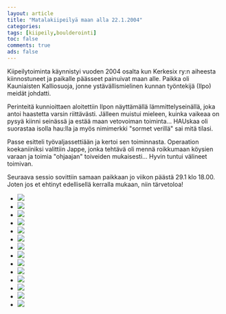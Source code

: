 ```yaml
--- 
layout: article 
title: "Matalakiipeilyä maan alla 22.1.2004" 
categories: 
tags: [kiipeily,boulderointi]
toc: false 
comments: true 
ads: false 
--- 
```


Kiipeilytoiminta käynnistyi vuoden 2004 osalta kun Kerkesix ry:n
aiheesta kiinnostuneet ja paikalle päässeet painuivat maan alle. Paikka
oli Kauniaisten Kalliosuoja, jonne ystävällismielinen kunnan työntekijä
(Ilpo) meidät johdatti.

Perinteitä kunnioittaen aloitettiin Ilpon näyttämällä
lämmittelyseinällä, joka antoi haastetta varsin riittävästi. Jälleen
muistui mieleen, kuinka vaikeaa on pysyä kiinni seinässä ja estää maan
vetovoiman toiminta... HAUskaa oli suorastaa isolla hau:lla ja myös
nimimerkki "sormet verillä" sai mitä tilasi.

Passe esitteli työvaljassettiään ja kertoi sen toiminnasta. Operaation
koekaniiniksi valittiin Jappe, jonka tehtävä oli mennä roikkumaan
köysien varaan ja toimia "ohjaajan" toiveiden mukaisesti... Hyvin tuntui
välineet toimivan.

Seuraava sessio sovittiin samaan paikkaan jo viikon päästä 29.1 klo
18.00. Joten jos et ehtinyt edellisellä kerralla mukaan, niin
tärvetoloa!

<div class="image-gallery">

-   [![](/Media/Default/ImageGalleries/matalakiipeilya-maan-alla-22.1.2004/Thumbnails/1.jpg)](/Media/Default/ImageGalleries/matalakiipeilya-maan-alla-22.1.2004/1.jpg)
-   [![](/Media/Default/ImageGalleries/matalakiipeilya-maan-alla-22.1.2004/Thumbnails/2.jpg)](/Media/Default/ImageGalleries/matalakiipeilya-maan-alla-22.1.2004/2.jpg)
-   [![](/Media/Default/ImageGalleries/matalakiipeilya-maan-alla-22.1.2004/Thumbnails/3.jpg)](/Media/Default/ImageGalleries/matalakiipeilya-maan-alla-22.1.2004/3.jpg)
-   [![](/Media/Default/ImageGalleries/matalakiipeilya-maan-alla-22.1.2004/Thumbnails/4.jpg)](/Media/Default/ImageGalleries/matalakiipeilya-maan-alla-22.1.2004/4.jpg)
-   [![](/Media/Default/ImageGalleries/matalakiipeilya-maan-alla-22.1.2004/Thumbnails/5.jpg)](/Media/Default/ImageGalleries/matalakiipeilya-maan-alla-22.1.2004/5.jpg)
-   [![](/Media/Default/ImageGalleries/matalakiipeilya-maan-alla-22.1.2004/Thumbnails/11.jpg)](/Media/Default/ImageGalleries/matalakiipeilya-maan-alla-22.1.2004/11.jpg)
-   [![](/Media/Default/ImageGalleries/matalakiipeilya-maan-alla-22.1.2004/Thumbnails/6.jpg)](/Media/Default/ImageGalleries/matalakiipeilya-maan-alla-22.1.2004/6.jpg)
-   [![](/Media/Default/ImageGalleries/matalakiipeilya-maan-alla-22.1.2004/Thumbnails/13.jpg)](/Media/Default/ImageGalleries/matalakiipeilya-maan-alla-22.1.2004/13.jpg)
-   [![](/Media/Default/ImageGalleries/matalakiipeilya-maan-alla-22.1.2004/Thumbnails/14.jpg)](/Media/Default/ImageGalleries/matalakiipeilya-maan-alla-22.1.2004/14.jpg)
-   [![](/Media/Default/ImageGalleries/matalakiipeilya-maan-alla-22.1.2004/Thumbnails/15.jpg)](/Media/Default/ImageGalleries/matalakiipeilya-maan-alla-22.1.2004/15.jpg)
-   [![](/Media/Default/ImageGalleries/matalakiipeilya-maan-alla-22.1.2004/Thumbnails/16.jpg)](/Media/Default/ImageGalleries/matalakiipeilya-maan-alla-22.1.2004/16.jpg)
-   [![](/Media/Default/ImageGalleries/matalakiipeilya-maan-alla-22.1.2004/Thumbnails/7.jpg)](/Media/Default/ImageGalleries/matalakiipeilya-maan-alla-22.1.2004/7.jpg)
-   [![](/Media/Default/ImageGalleries/matalakiipeilya-maan-alla-22.1.2004/Thumbnails/8.jpg)](/Media/Default/ImageGalleries/matalakiipeilya-maan-alla-22.1.2004/8.jpg)
-   [![](/Media/Default/ImageGalleries/matalakiipeilya-maan-alla-22.1.2004/Thumbnails/9.jpg)](/Media/Default/ImageGalleries/matalakiipeilya-maan-alla-22.1.2004/9.jpg)

</div>
